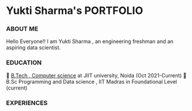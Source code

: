 # Yukti Sharma's PORTFOLIO 
### ABOUT ME 
Hello Everyone!! I am Yukti Sharma , an engineering freshman and an aspiring data scientist. 

### EDUCATION 

📕 [B.Tech , Computer science]() at JIIT university, Noida (Oct 2021-Current)
📘 B.Sc Programming and Data science , IIT Madras in Foundational Level (current) 

### EXPERIENCES 
